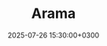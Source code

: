 ---
title: Arama
slug: "search"
layout: "search"
date: 2025-07-26 15:30:00+0300
outputs:
    - html
    - json
menu:
    main:
        weight: 4
        params: 
            icon: search
---